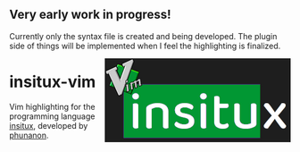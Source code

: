 ## Very early work in progress!
Currently only the syntax file is created and being developed. The plugin side of things will be implemented when I feel the highlighting is finalized.


<img src="https://github.com/ZackeryRSmith/insitux-vim/blob/main/insitux_vim.jpg"  align="right" alt="Insitux-Vim logo" height="150">

# insitux-vim
Vim highlighting for the programming language [insitux](https://github.com/phunanon/Insitux), developed by [phunanon](https://github.com/phunanon).
